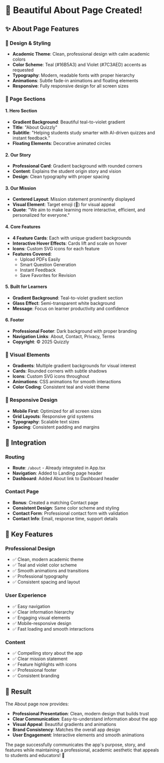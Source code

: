 # 🎨 Beautiful About Page Created!

## ✨ **About Page Features**

### **🎯 Design & Styling**
- **Academic Theme**: Clean, professional design with calm academic colors
- **Color Scheme**: Teal (#16B5A3) and Violet (#7C3AED) accents as requested
- **Typography**: Modern, readable fonts with proper hierarchy
- **Animations**: Subtle fade-in animations and floating elements
- **Responsive**: Fully responsive design for all screen sizes

### **📄 Page Sections**

#### **1. Hero Section**
- **Gradient Background**: Beautiful teal-to-violet gradient
- **Title**: "About Quizzly"
- **Subtitle**: "Helping students study smarter with AI-driven quizzes and instant feedback."
- **Floating Elements**: Decorative animated circles

#### **2. Our Story**
- **Professional Card**: Gradient background with rounded corners
- **Content**: Explains the student origin story and vision
- **Design**: Clean typography with proper spacing

#### **3. Our Mission**
- **Centered Layout**: Mission statement prominently displayed
- **Visual Element**: Target emoji (🎯) for visual appeal
- **Quote**: "We aim to make learning more interactive, efficient, and personalized for everyone."

#### **4. Core Features**
- **4 Feature Cards**: Each with unique gradient backgrounds
- **Interactive Hover Effects**: Cards lift and scale on hover
- **Icons**: Custom SVG icons for each feature
- **Features Covered**:
  - Upload PDFs Easily
  - Smart Question Generation
  - Instant Feedback
  - Save Favorites for Revision

#### **5. Built for Learners**
- **Gradient Background**: Teal-to-violet gradient section
- **Glass Effect**: Semi-transparent white background
- **Message**: Focus on learner productivity and confidence

#### **6. Footer**
- **Professional Footer**: Dark background with proper branding
- **Navigation Links**: About, Contact, Privacy, Terms
- **Copyright**: © 2025 Quizzly

### **🎨 Visual Elements**
- **Gradients**: Multiple gradient backgrounds for visual interest
- **Cards**: Rounded corners with subtle shadows
- **Icons**: Custom SVG icons throughout
- **Animations**: CSS animations for smooth interactions
- **Color Coding**: Consistent teal and violet theme

### **📱 Responsive Design**
- **Mobile First**: Optimized for all screen sizes
- **Grid Layouts**: Responsive grid systems
- **Typography**: Scalable text sizes
- **Spacing**: Consistent padding and margins

## 🚀 **Integration**

### **Routing**
- **Route**: `/about` - Already integrated in App.tsx
- **Navigation**: Added to Landing page header
- **Dashboard**: Added About link to Dashboard header

### **Contact Page**
- **Bonus**: Created a matching Contact page
- **Consistent Design**: Same color scheme and styling
- **Contact Form**: Professional contact form with validation
- **Contact Info**: Email, response time, support details

## 🎯 **Key Features**

### **Professional Design**
- ✅ Clean, modern academic theme
- ✅ Teal and violet color scheme
- ✅ Smooth animations and transitions
- ✅ Professional typography
- ✅ Consistent spacing and layout

### **User Experience**
- ✅ Easy navigation
- ✅ Clear information hierarchy
- ✅ Engaging visual elements
- ✅ Mobile-responsive design
- ✅ Fast loading and smooth interactions

### **Content**
- ✅ Compelling story about the app
- ✅ Clear mission statement
- ✅ Feature highlights with icons
- ✅ Professional footer
- ✅ Consistent branding

## 🌟 **Result**

The About page now provides:
- **Professional Presentation**: Clean, modern design that builds trust
- **Clear Communication**: Easy-to-understand information about the app
- **Visual Appeal**: Beautiful gradients and animations
- **Brand Consistency**: Matches the overall app design
- **User Engagement**: Interactive elements and smooth animations

The page successfully communicates the app's purpose, story, and features while maintaining a professional, academic aesthetic that appeals to students and educators! 🎉
